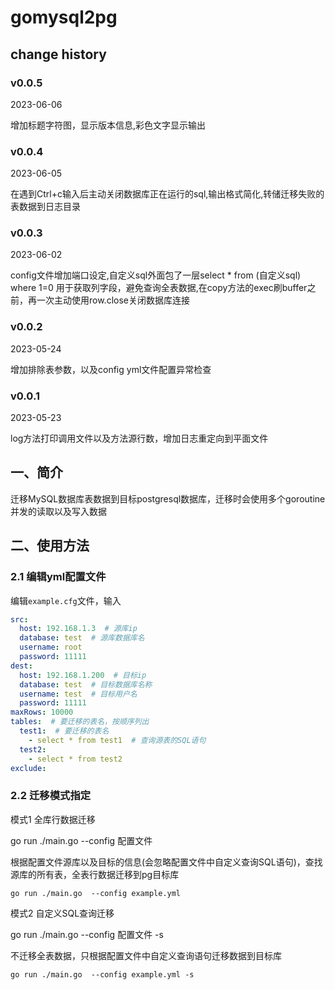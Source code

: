# gomysql2pg

## change history

### v0.0.5
2023-06-06

增加标题字符图，显示版本信息,彩色文字显示输出

### v0.0.4
2023-06-05

在遇到Ctrl+c输入后主动关闭数据库正在运行的sql,输出格式简化,转储迁移失败的表数据到日志目录

### v0.0.3
2023-06-02

config文件增加端口设定,自定义sql外面包了一层select * from (自定义sql) where 1=0 用于获取列字段，避免查询全表数据,在copy方法的exec刷buffer之前，再一次主动使用row.close关闭数据库连接

### v0.0.2
2023-05-24

增加排除表参数，以及config yml文件配置异常检查

### v0.0.1
2023-05-23

log方法打印调用文件以及方法源行数，增加日志重定向到平面文件

## 一、简介
迁移MySQL数据库表数据到目标postgresql数据库，迁移时会使用多个goroutine并发的读取以及写入数据

## 二、使用方法
### 2.1 编辑yml配置文件

编辑`example.cfg`文件，输入

```yaml
src:
  host: 192.168.1.3  # 源库ip
  database: test  # 源库数据库名
  username: root
  password: 11111
dest:
  host: 192.168.1.200  # 目标ip
  database: test  # 目标数据库名称
  username: test  # 目标用户名
  password: 11111
maxRows: 10000
tables:  # 要迁移的表名，按顺序列出
  test1:  # 要迁移的表名
    - select * from test1  # 查询源表的SQL语句
  test2:
    - select * from test2
exclude:
```

### 2.2 迁移模式指定

模式1 全库行数据迁移

go run ./main.go  --config 配置文件

根据配置文件源库以及目标的信息(会忽略配置文件中自定义查询SQL语句)，查找源库的所有表，全表行数据迁移到pg目标库
```
go run ./main.go  --config example.yml
```

模式2 自定义SQL查询迁移

go run ./main.go  --config 配置文件 -s

不迁移全表数据，只根据配置文件中自定义查询语句迁移数据到目标库
```
go run ./main.go  --config example.yml -s
```
